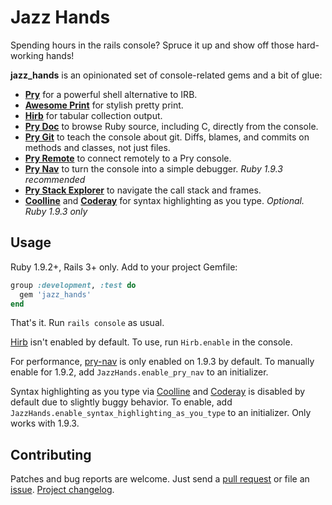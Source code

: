 Jazz Hands
==========

Spending hours in the rails console? Spruce it up and show off those
hard-working hands!

**jazz_hands** is an opinionated set of console-related gems and a bit of glue:

* [**Pry**][pry] for a powerful shell alternative to IRB.
* [**Awesome Print**][awesome_print] for stylish pretty print.
* [**Hirb**][hirb] for tabular collection output.
* [**Pry Doc**][pry-doc] to browse Ruby source, including C, directly from the
  console.
* [**Pry Git**][pry-git] to teach the console about git. Diffs, blames, and
  commits on methods and classes, not just files.
* [**Pry Remote**][pry-remote] to connect remotely to a Pry console.
* [**Pry Nav**][pry-nav] to turn the console into a simple debugger. _Ruby 1.9.3
  recommended_
* [**Pry Stack Explorer**][pry-stack_explorer] to navigate the call stack and
  frames.
* [**Coolline**][coolline] and [**Coderay**][coderay] for syntax highlighting as
  you type. _Optional. Ruby 1.9.3 only_


## Usage

Ruby 1.9.2+, Rails 3+ only. Add to your project Gemfile:

```ruby
group :development, :test do
  gem 'jazz_hands'
end
```

That's it. Run `rails console` as usual.

[Hirb][hirb] isn't enabled by default. To use, run `Hirb.enable` in the console.

For performance, [pry-nav][pry-nav] is only enabled on 1.9.3 by default. To
manually enable for 1.9.2, add `JazzHands.enable_pry_nav` to an initializer.

Syntax highlighting as you type via [Coolline][coolline] and [Coderay][coderay]
is disabled by default due to slightly buggy behavior. To enable, add
`JazzHands.enable_syntax_highlighting_as_you_type` to an initializer. Only works
with 1.9.3.


## Contributing

Patches and bug reports are welcome. Just send a [pull request][pullrequests] or
file an [issue][issues]. [Project changelog][changelog].


[pry]:                http://pry.github.com
[awesome_print]:      https://github.com/michaeldv/awesome_print
[hirb]:               https://github.com/cldwalker/hirb
[pry-doc]:            https://github.com/pry/pry-doc
[pry-git]:            https://github.com/pry/pry-git
[pry-nav]:            https://github.com/nixme/pry-nav
[pry-remote]:         https://github.com/Mon-Ouie/pry-remote
[pry-stack_explorer]: https://github.com/pry/pry-stack_explorer
[coolline]:           https://github.com/Mon-Ouie/coolline
[coderay]:            https://github.com/rubychan/coderay
[pullrequests]:       https://github.com/nixme/jazz_hands/pulls
[issues]:             https://github.com/nixme/jazz_hands/issues
[changelog]:          https://github.com/nixme/jazz_hands/blob/master/CHANGELOG.md
